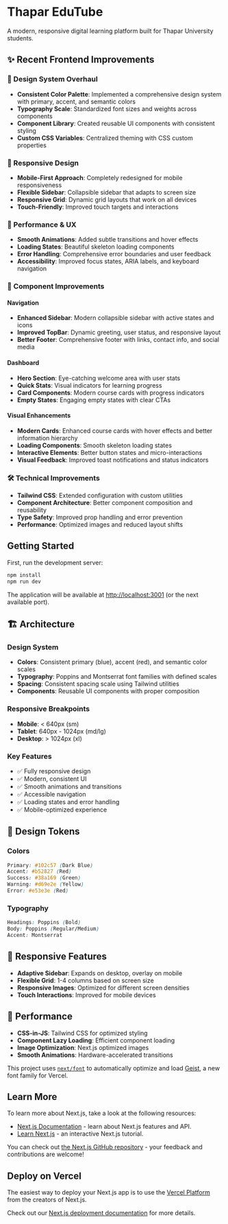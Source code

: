 # Thapar EduTube

A modern, responsive digital learning platform built for Thapar University students.

## ✨ Recent Frontend Improvements

### 🎨 Design System Overhaul
- **Consistent Color Palette**: Implemented a comprehensive design system with primary, accent, and semantic colors
- **Typography Scale**: Standardized font sizes and weights across components
- **Component Library**: Created reusable UI components with consistent styling
- **Custom CSS Variables**: Centralized theming with CSS custom properties

### 📱 Responsive Design
- **Mobile-First Approach**: Completely redesigned for mobile responsiveness
- **Flexible Sidebar**: Collapsible sidebar that adapts to screen size
- **Responsive Grid**: Dynamic grid layouts that work on all devices
- **Touch-Friendly**: Improved touch targets and interactions

### 🚀 Performance & UX
- **Smooth Animations**: Added subtle transitions and hover effects
- **Loading States**: Beautiful skeleton loading components
- **Error Handling**: Comprehensive error boundaries and user feedback
- **Accessibility**: Improved focus states, ARIA labels, and keyboard navigation

### 🎯 Component Improvements

#### Navigation
- **Enhanced Sidebar**: Modern collapsible sidebar with active states and icons
- **Improved TopBar**: Dynamic greeting, user status, and responsive layout
- **Better Footer**: Comprehensive footer with links, contact info, and social media

#### Dashboard
- **Hero Section**: Eye-catching welcome area with user stats
- **Quick Stats**: Visual indicators for learning progress
- **Card Components**: Modern course cards with progress indicators
- **Empty States**: Engaging empty states with clear CTAs

#### Visual Enhancements
- **Modern Cards**: Enhanced course cards with hover effects and better information hierarchy
- **Loading Components**: Smooth skeleton loading states
- **Interactive Elements**: Better button states and micro-interactions
- **Visual Feedback**: Improved toast notifications and status indicators

### 🛠 Technical Improvements
- **Tailwind CSS**: Extended configuration with custom utilities
- **Component Architecture**: Better component composition and reusability
- **Type Safety**: Improved prop handling and error prevention
- **Performance**: Optimized images and reduced layout shifts

## Getting Started

First, run the development server:

```bash
npm install
npm run dev
```

The application will be available at [http://localhost:3001](http://localhost:3001) (or the next available port).

## 🏗 Architecture

### Design System
- **Colors**: Consistent primary (blue), accent (red), and semantic color scales
- **Typography**: Poppins and Montserrat font families with defined scales
- **Spacing**: Consistent spacing scale using Tailwind utilities
- **Components**: Reusable UI components with proper composition

### Responsive Breakpoints
- **Mobile**: < 640px (sm)
- **Tablet**: 640px - 1024px (md/lg)
- **Desktop**: > 1024px (xl)

### Key Features
- ✅ Fully responsive design
- ✅ Modern, consistent UI
- ✅ Smooth animations and transitions
- ✅ Accessible navigation
- ✅ Loading states and error handling
- ✅ Mobile-optimized experience

## 🎨 Design Tokens

### Colors
```css
Primary: #102c57 (Dark Blue)
Accent: #b52827 (Red)
Success: #38a169 (Green)
Warning: #d69e2e (Yellow)
Error: #e53e3e (Red)
```

### Typography
```css
Headings: Poppins (Bold)
Body: Poppins (Regular/Medium)
Accent: Montserrat
```

## 📱 Responsive Features

- **Adaptive Sidebar**: Expands on desktop, overlay on mobile
- **Flexible Grid**: 1-4 columns based on screen size
- **Responsive Images**: Optimized for different screen densities
- **Touch Interactions**: Improved for mobile devices

## 🚀 Performance

- **CSS-in-JS**: Tailwind CSS for optimized styling
- **Component Lazy Loading**: Efficient component loading
- **Image Optimization**: Next.js optimized images
- **Smooth Animations**: Hardware-accelerated transitions

This project uses [`next/font`](https://nextjs.org/docs/app/building-your-application/optimizing/fonts) to automatically optimize and load [Geist](https://vercel.com/font), a new font family for Vercel.

## Learn More

To learn more about Next.js, take a look at the following resources:

- [Next.js Documentation](https://nextjs.org/docs) - learn about Next.js features and API.
- [Learn Next.js](https://nextjs.org/learn) - an interactive Next.js tutorial.

You can check out [the Next.js GitHub repository](https://github.com/vercel/next.js) - your feedback and contributions are welcome!

## Deploy on Vercel

The easiest way to deploy your Next.js app is to use the [Vercel Platform](https://vercel.com/new?utm_medium=default-template&filter=next.js&utm_source=create-next-app&utm_campaign=create-next-app-readme) from the creators of Next.js.

Check out our [Next.js deployment documentation](https://nextjs.org/docs/app/building-your-application/deploying) for more details.
